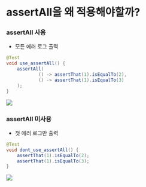 # assertAll을 왜 적용해야할까?

### assertAll 사용

- 모든 에러 로그 출력

```java
@Test
void use_assertAll() {
    assertAll(
            () -> assertThat(1).isEqualTo(2),
            () -> assertThat(1).isEqualTo(3)
    );
}
```

![](../images/assertAll.png)

### assertAll 미사용

- 첫 에러 로그만 출력

```java
@Test
void dont_use_assertAll() {
    assertThat(1).isEqualTo(2);
    assertThat(1).isEqualTo(3);
}
```

![](../images/no_assertAll.png)